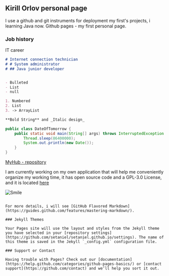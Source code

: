 ## Kirill Orlov personal page

I use a github and git instruments for deployment my first's projects, i learning Java now.
Github pages - my first personal page.

### Job history

IT career

```markdown
# Internet connection technician
# # System administrator
# ## Java junior developer


- Bulleted
- List
- null

1. Numbered
2. List
3. -> ArrayList

**Bold String** and _Italic design_ 
```
```java
public class DateOfTomorrow {
    public static void main(String[] args) throws InterruptedException {
        Thread.sleep(86400000);
        System.out.println(new Date());
    }
}
```

[MyHub - repository](https://github.com/setaniel) 

I am currently working on my own application that will help me conveniently organize my working time, it has open source code and a GPL-3.0 License, and it is located [here](https://github.com/setaniel/timeShift.git)


![Smile](https://s8.hostingkartinok.com/uploads/images/2020/08/f6f880dda69a527f7d49b92c838913d7.jpg)



```

For more details, i will see [GitHub Flavored Markdown](https://guides.github.com/features/mastering-markdown/).

### Jekyll Themes

Your Pages site will use the layout and styles from the Jekyll theme you have selected in your [repository settings](https://github.com/setaniel/setaniel.github.io/settings). The name of this theme is saved in the Jekyll `_config.yml` configuration file.

### Support or Contact

Having trouble with Pages? Check out our [documentation](https://help.github.com/categories/github-pages-basics/) or [contact support](https://github.com/contact) and we’ll help you sort it out.

